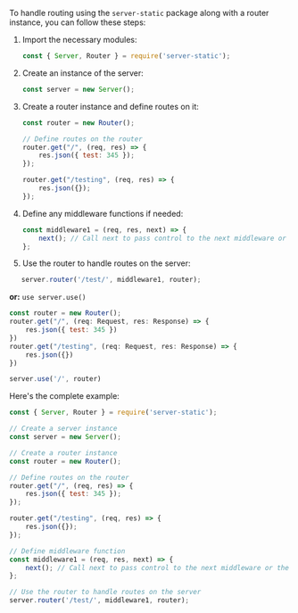 To handle routing using the `server-static` package along with a router instance, you can follow these steps:

1. Import the necessary modules:

   ```javascript
   const { Server, Router } = require('server-static');
   ```

2. Create an instance of the server:

   ```javascript
   const server = new Server();
   ```

3. Create a router instance and define routes on it:

   ```javascript
   const router = new Router();

   // Define routes on the router
   router.get("/", (req, res) => {
       res.json({ test: 345 });
   });

   router.get("/testing", (req, res) => {
       res.json({});
   });
   ```

4. Define any middleware functions if needed:

   ```javascript
   const middleware1 = (req, res, next) => {
       next(); // Call next to pass control to the next middleware or the route callback
   };
   ```

5. Use the router to handle routes on the server:

```javascript
   server.router('/test/', middleware1, router);
```

   **or:** `use server.use()`

```js
const router = new Router();
router.get("/", (req: Request, res: Response) => {
    res.json({ test: 345 })
})
router.get("/testing", (req: Request, res: Response) => {
    res.json({})
})

server.use('/', router)
```

Here's the complete example:

```javascript
const { Server, Router } = require('server-static');

// Create a server instance
const server = new Server();

// Create a router instance
const router = new Router();

// Define routes on the router
router.get("/", (req, res) => {
    res.json({ test: 345 });
});

router.get("/testing", (req, res) => {
    res.json({});
});

// Define middleware function
const middleware1 = (req, res, next) => {
    next(); // Call next to pass control to the next middleware or the route callback
};

// Use the router to handle routes on the server
server.router('/test/', middleware1, router);
```
